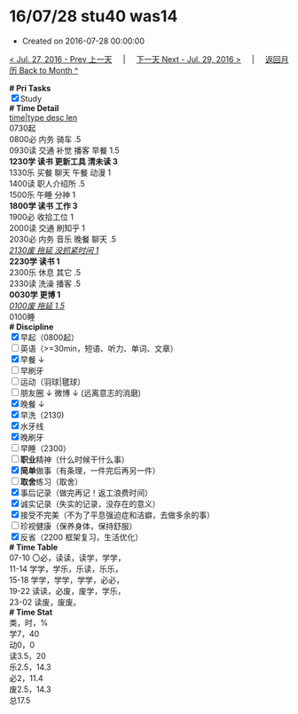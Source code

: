 # 16/07/28 stu40 was14

- Created on 2016-07-28 00:00:00

[< Jul. 27, 2016 - Prev 上一天](_archived/lifelogs/2016/07/d27.md) &nbsp; &nbsp; | &nbsp; &nbsp; [下一天 Next - Jul. 29, 2016 >](_archived/lifelogs/2016/07/d29.md) &nbsp; &nbsp; |  &nbsp; &nbsp; [返回月历 Back to Month ^](_archived/lifelogs/2016/07/index.md)
<br/><div><b># Pri Tasks</b></div><div><input checked="true" type="checkbox"/>Study</div><div><b># Time Detail</b></div><div><u>time|type desc len</u></div><div>0730起</div><div>0800必 内务 骑车 .5</div><div>0930读 交通 补觉 播客 早餐 1.5</div><div><b>1230学 读书 更新工具 清未读 3</b></div><div>1330乐 买餐 聊天 午餐 动漫 1</div><div>1400读 职人介绍所 .5</div><div>1500乐 午睡 分神 1</div><div><b>1800学 读书 工作 3</b></div><div>1900必 收拾工位 1</div><div>2000读 交通 刷知乎 1</div><div>2030必 内务 音乐 晚餐 聊天 .5</div><div><u><i>2130废 拖延 没抓紧时间 1</i></u></div><div><b>2230学 读书 1</b></div><div>2300乐 休息 其它 .5</div><div>2330读 洗澡 播客 .5</div><div><b>003</b><b>0学 更博 1</b></div><div><u><i>0100废 拖延 1.5</i></u></div><div>0100睡</div><div><b># Discipline</b></div><div><input checked="true" type="checkbox"/>早起（0800起）</div><div><input type="checkbox"/>英语（&gt;=30min，短语、听力、单词、文章）</div><div><input checked="true" type="checkbox"/>早餐 ↓</div><div><input type="checkbox"/>早刷牙</div><div><input type="checkbox"/>运动（羽球|毽球）</div><div><input type="checkbox"/>朋友圈 ↓ 微博 ↓ (远离意志的消磨)</div><div><input checked="true" type="checkbox"/>晚餐 ↓</div><div><input checked="true" type="checkbox"/>早洗（2130)</div><div><input checked="true" type="checkbox"/>水牙线</div><div><input checked="true" type="checkbox"/>晚刷牙</div><div><input type="checkbox"/>早睡（2300）</div><div><input type="checkbox"/><b>职业</b>精神（什么时候干什么事）</div><div><input checked="true" type="checkbox"/><b>简单</b>做事（有条理，一件完后再另一件）</div><div><input type="checkbox"/><b>取舍</b>练习（取舍）</div><div><input checked="true" type="checkbox"/>事后记录（做完再记！返工浪费时间）</div><div><input checked="true" type="checkbox"/>诚实记录（失实的记录，没存在的意义）</div><div><input checked="true" type="checkbox"/>接受不完美（不为了平息强迫症和洁癖，去做多余的事）</div><div><input type="checkbox"/>珍视健康（保养身体，保持舒服）</div><div><input checked="true" type="checkbox"/>反省（2200 框架复习，生活优化）</div><div><b># Time Table</b></div><div>07-10 〇必，读读，读学，学学，</div><div>11-14 学学，学乐，乐读，乐乐，</div><div>15-18 学学，学学，学学，必必，</div><div>19-22 读读，必废，废学，学乐，</div><div>23-02 读废，废废。</div><div><b># Time Stat</b></div><div>类，时，%</div><div>学7，40</div><div>动0，0</div><div>读3.5，20</div><div>乐2.5，14.3</div><div>必2，11.4</div><div>废2.5，14.3</div><div>总17.5</div>
